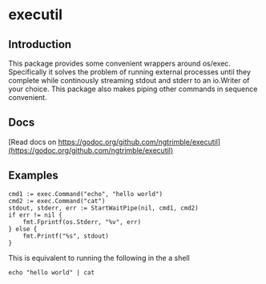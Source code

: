 # executil

## Introduction

This package provides some convenient wrappers around os/exec. Specifically it solves the problem of running
external processes until they complete while continously streaming stdout and stderr to an io.Writer of your
choice. This package also makes piping other commands in sequence convenient. 

## Docs

[Read docs on https://godoc.org/github.com/ngtrimble/executil](https://godoc.org/github.com/ngtrimble/executil)

## Examples

```
cmd1 := exec.Command("echo", "hello world")
cmd2 := exec.Command("cat")
stdout, stderr, err := StartWaitPipe(nil, cmd1, cmd2)
if err != nil {
    fmt.Fprintf(os.Stderr, "%v", err)
} else {
    fmt.Printf("%s", stdout)
}
```

This is equivalent to running the following in the a shell


```
echo "hello world" | cat
```
